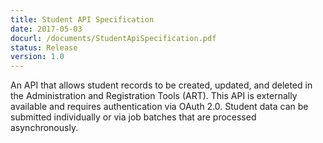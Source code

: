 ```yaml
---
title: Student API Specification
date: 2017-05-03
docurl: /documents/StudentApiSpecification.pdf
status: Release
version: 1.0
---
```

An API that allows student records to be created, updated, and deleted in the Administration and Registration Tools (ART).  This API is externally available and requires authentication via OAuth 2.0.  Student data can be submitted individually or via job batches that are processed asynchronously.